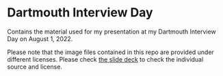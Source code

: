 # Dartmouth Interview Day
Contains the material used for my presentation at my Dartmouth Interview Day on August 1, 2022.

Please note that the image files contained in this repo are provided under different licenses. Please check [the slide deck](2022-08-01-Interview_Day_Presentation_Stone.pdf) to check the individual source and license.
